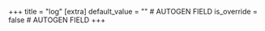+++
title = "log"
[extra]
default_value = "" # AUTOGEN FIELD
is_override = false # AUTOGEN FIELD
+++